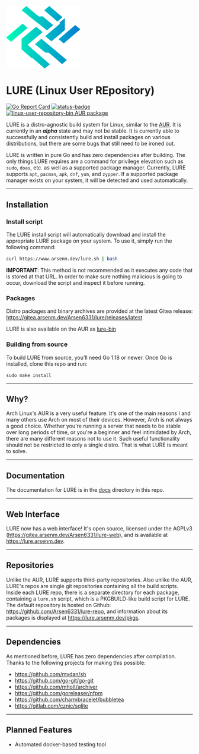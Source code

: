 <img src="assets/logo.png" alt="LURE Logo" width="200">

# LURE (Linux User REpository)

[![Go Report Card](https://goreportcard.com/badge/go.arsenm.dev/lure)](https://goreportcard.com/report/go.arsenm.dev/lure)
[![status-badge](https://ci.arsenm.dev/api/badges/Arsen6331/lure/status.svg)](https://ci.arsenm.dev/Arsen6331/lure)
[![linux-user-repository-bin AUR package](https://img.shields.io/aur/version/linux-user-repository-bin?label=lure-bin&logo=archlinux)](https://aur.archlinux.org/packages/lure-bin/)

LURE is a distro-agnostic build system for Linux, similar to the [AUR](https://wiki.archlinux.org/title/Arch_User_Repository). It is currently in an ***alpha*** state and may not be stable. It is currently able to successfully and consistently build and install packages on various distributions, but there are some bugs that still need to be ironed out.

LURE is written in pure Go and has zero dependencies after building. The only things LURE requires are a command for privilege elevation such as `sudo`, `doas`, etc. as well as a supported package manager. Currently, LURE supports `apt`, `pacman`, `apk`, `dnf`, `yum`, and `zypper`. If a supported package manager exists on your system, it will be detected and used automatically.

---

## Installation

### Install script

The LURE install script will automatically download and install the appropriate LURE package on your system. To use it, simply run the following command:

```bash
curl https://www.arsenm.dev/lure.sh | bash
```

**IMPORTANT**: This method is not recommended as it executes any code that is stored at that URL. In order to make sure nothing malicious is going to occur, download the script and inspect it before running.

### Packages

Distro packages and binary archives are provided at the latest Gitea release: https://gitea.arsenm.dev/Arsen6331/lure/releases/latest

LURE is also available on the AUR as [lure-bin](https://aur.archlinux.org/packages/lure-bin)

### Building from source

To build LURE from source, you'll need Go 1.18 or newer. Once Go is installed, clone this repo and run:

```shell
sudo make install
```

---

## Why?

Arch Linux's AUR is a very useful feature. It's one of the main reasons I and many others use Arch on most of their devices. However, Arch is not always a good choice. Whether you're running a server that needs to be stable over long periods of time, or you're a beginner and feel intimidated by Arch, there are many different reasons not to use it. Such useful functionality should not be restricted to only a single distro. That is what LURE is meant to solve.

---

## Documentation

The documentation for LURE is in the [docs](docs) directory in this repo.

---

## Web Interface

LURE now has a web interface! It's open source, licensed under the AGPLv3 (https://gitea.arsenm.dev/Arsen6331/lure-web), and is available at https://lure.arsenm.dev.

---

## Repositories

Unlike the AUR, LURE supports third-party repositories. Also unlike the AUR, LURE's repos are single git repositories containing all the build scripts. Inside each LURE repo, there is a separate directory for each package, containing a `lure.sh` script, which is a PKGBUILD-like build script for LURE. The default repository is hosted on Github: https://github.com/Arsen6331/lure-repo, and information about its packages is displayed at https://lure.arsenm.dev/pkgs.

---

## Dependencies

As mentioned before, LURE has zero dependencies after compilation. Thanks to the following projects for making this possible:

- https://github.com/mvdan/sh
- https://github.com/go-git/go-git
- https://github.com/mholt/archiver
- https://github.com/goreleaser/nfpm
- https://github.com/charmbracelet/bubbletea
- https://gitlab.com/cznic/sqlite

---

## Planned Features

- Automated docker-based testing tool